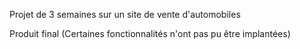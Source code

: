 Projet de 3 semaines sur un site de vente d'automobiles

Produit final (Certaines fonctionnalités n'ont pas pu être implantées)